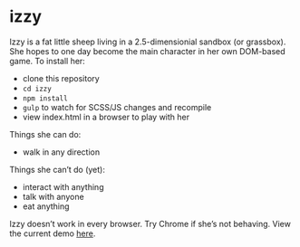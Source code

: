 # izzy

Izzy is a fat little sheep living in a 2.5-dimensionial sandbox (or grassbox). She hopes to one day become the main character in her own DOM-based game. To install her:

* clone this repository
* `cd izzy`
* `npm install`
* `gulp` to watch for SCSS/JS changes and recompile
* view index.html in a browser to play with her

Things she can do:

* walk in any direction

Things she can’t do (yet):

* interact with anything
* talk with anyone
* eat anything

Izzy doesn’t work in every browser. Try Chrome if she’s not behaving. View the current demo [here](http://codepen.io/anon/pen/OVYXjY).